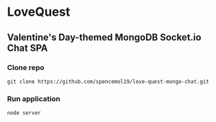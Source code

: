 # LoveQuest
## Valentine's Day-themed MongoDB Socket.io Chat SPA

### Clone repo
```git clone https://github.com/spencemol19/love-quest-mongo-chat.git```

### Run application
```node server```
